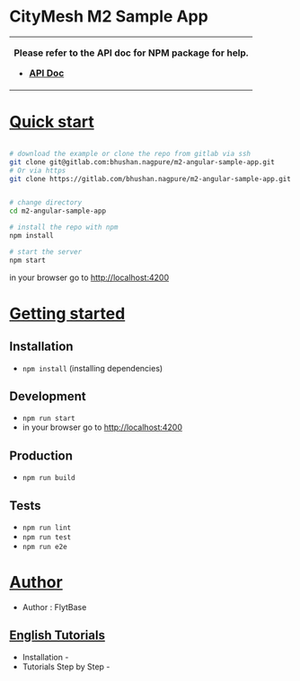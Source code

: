 # CityMesh M2 Sample App

<table>
<tr>
<td>

**Please refer to the API doc for NPM package for help.**

* [**API Doc**](https://docs.google.com/document/d/1XyDR_mP6AhyN3kItxknnHeGIZqfKVNhfJ5_FLbInzt4/edit?usp=sharing)

</td>
</tr>
</table>

<!-- # [Live Demo](#live-demo)
Here is a working live demo :  -->


<!-- <p align="center">
  <p align="center">
    <a href="">
      <img src="" alt="Demo example"/>
    </a>
  </p>
</p> -->


# [Quick start](#quick-start)

```bash

# download the example or clone the repo from gitlab via ssh
git clone git@gitlab.com:bhushan.nagpure/m2-angular-sample-app.git
# Or via https
git clone https://gitlab.com/bhushan.nagpure/m2-angular-sample-app.git


# change directory
cd m2-angular-sample-app

# install the repo with npm
npm install

# start the server
npm start

```
in your browser go to [http://localhost:4200](http://localhost:4200) 


<!-- # [Tutorial](#quick-start)

Here is a step by step Tutorial :  https://www.ganatan.com/tutorials/getting-started-with-angular

<p align="center">
  <a href="https://www.ganatan.com/tutorials/getting-started-with-angular">
    <img src="img/angular-example-starter-github.png" alt="Demo example"/>
  </a>
</p> -->

# [Getting started](#getting-started)


## Installation
* `npm install` (installing dependencies)

## Development
* `npm run start`
* in your browser go to [http://localhost:4200](http://localhost:4200) 

## Production 
* `npm run build`

## Tests
* `npm run lint`
* `npm run test`
* `npm run e2e` 

# [Author](#author)
* Author  : FlytBase

## [English Tutorials](#english-tutorials)
- Installation - 
- Tutorials Step by Step - 